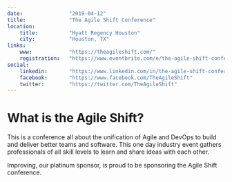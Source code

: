 ```yaml
---
date:               "2019-04-12"
title:              "The Agile Shift Conference"
location:           
    title:          "Hyatt Regency Houston"
    city:           "Houston, TX"
links:    
    www:            "https://theagileshift.com/"
    registration:   "https://www.eventbrite.com/e/the-agile-shift-conference-tickets-53687356328"
social:
    linkedin:       "https://www.linkedin.com/in/the-agile-shift-conference-0a3a09171"
    facebook:       "https://www.facebook.com/TheAgileShift"
    twitter:        "https://twitter.com/TheAgileShift"
---
```

# What is the Agile Shift?
This is a conference all about the unification of Agile and DevOps to build and deliver better teams and software. This one day industry event gathers professionals of all skill levels to learn and share ideas with each other.

Improving, our platinum sponsor, is proud to be sponsoring the Agile Shift conference.